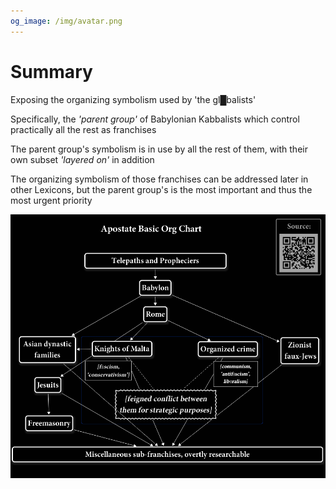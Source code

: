 ```yaml
---
og_image: /img/avatar.png
---
```

# Summary



Exposing the organizing symbolism used by 'the gl█balists'

Specifically, the *'parent group'* of Babylonian Kabbalists which control practically all the rest as franchises

The parent group's symbolism is in use by all the rest of them, with their own subset *'layered on'* in addition

The organizing symbolism of those franchises can be addressed later in other Lexicons, but the parent group's is the most important and thus the most urgent priority

![](/img/ApostateOrgChart.png)